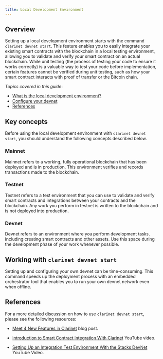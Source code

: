 ```yaml
---
title: Local Development Environment
---
```


## Overview

Setting up a local development environment starts with the command `clarinet devnet start`. This feature enables you to easily integrate your existing smart contracts with the blockchain in a local testing environment, allowing you to validate and verify your smart contract on an actual blockchain. While unit testing (the process of testing your code to ensure it works correctly) is a valuable way to test your code before implementation, certain features cannot be verified during unit testing, such as how your smart contract interacts with proof of transfer or the Bitcoin chain.

_Topics covered in this guide_:

- [What is the local development environment?](#key-concepts)
- [Configure your devnet](#devnet)
- [References](#references)

## Key concepts

Before using the local development environment with `clarinet devnet start`, you should understand the following concepts described below.

### Mainnet

Mainnet refers to a working, fully operational blockchain that has been deployed and is in production. This environment verifies and records transactions made to the blockchain.

### Testnet

Testnet refers to a test environment that you can use to validate and verify smart contracts and integrations between your contracts and the blockchain. Any work you perform in testnet is written to the blockchain and is not deployed into production.

### Devnet

Devnet refers to an environment where you perform development tasks, including creating smart contracts and other assets. Use this space during the development phase of your work whenever possible.

## Working with `clarinet devnet start`

Setting up and configuring your own devnet can be time-consuming. This command speeds up the deployment process with an embedded orchestrator tool that enables you to run your own devnet network even when offline.

## References

For a more detailed discussion on how to use `clarinet devnet start`, please see the following resources:

- [Meet 4 New Features in Clarinet](https://www.hiro.so/blog/meet-4-new-features-in-clarinet) blog post.

- [Introduction to Smart Contract Integration With Clarinet](https://www.youtube.com/watch?v=or01j0a9MUo&list=PL5Ujm489LoJaAz9kUJm8lYUWdGJ2AnQTb&index=12) YouTube video.

- [Setting Up an Integration Test Environment With the Stacks DevNet](https://www.youtube.com/watch?v=4V0hcuOq47I&list=PL5Ujm489LoJaAz9kUJm8lYUWdGJ2AnQTb&index=14) YouTube Video.
